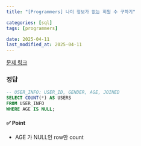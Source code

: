 ```yaml
---
title: "[Programmers] 나이 정보가 없는 회원 수 구하기"

categories: [sql]
tags: [programmers]

date: 2025-04-11
last_modified_at: 2025-04-11
---
```

[문제 링크](https://school.programmers.co.kr/learn/courses/30/lessons/131528)

### 정답
```sql
-- USER_INFO: USER_ID, GENDER, AGE, JOINED
SELECT COUNT(*) AS USERS
FROM USER_INFO
WHERE AGE IS NULL;
```

#### ✅ Point
- AGE 가 NULL인 row만 count